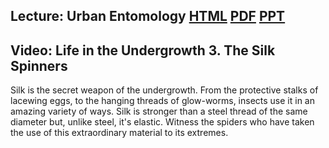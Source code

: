 <!--
.. title: Lecture-21-20 Urban Entomology
.. slug: lecture-21-20-urban-entomology
.. date: 2021-11-03 12:45 UTC+10:00
.. tags: lecture
.. category:
.. link:
.. description:
.. type: text
-->

## Lecture: Urban Entomology [HTML](https://aubreymoore.github.io/albi345-slides/urban-entomology/index.html) [PDF](https://aubreymoore.github.io/albi345-slides/urban-entomology/urban-entomology.pdf) [PPT](https://aubreymoore.github.io/albi345-slides/urban-entomology/urban-entomology.ppt)

## Video: Life in the Undergrowth 3. The Silk Spinners
Silk is the secret weapon of the undergrowth. From the protective stalks of lacewing eggs, to the hanging threads of glow-worms, insects use it in an amazing variety of ways. Silk is stronger than a steel thread of the same diameter but, unlike steel, it's elastic. Witness the spiders who have taken the use of this extraordinary material to its extremes.
